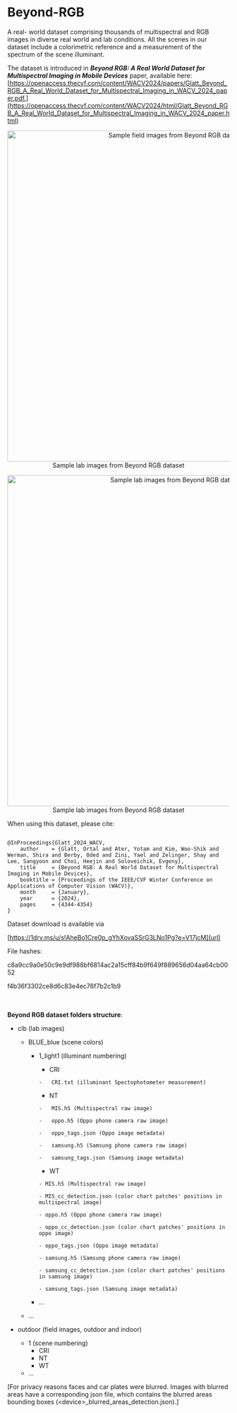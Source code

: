 # Beyond-RGB
A real- world dataset comprising thousands of multispectral and RGB images in diverse real world and lab conditions.
All the scenes in our dataset include a colorimetric reference and a measurement of the spectrum of the scene illuminant.

The dataset is introduced in ***Beyond RGB: A Real World Dataset for Multispectral Imaging in Mobile Devices*** paper, available here:
[https://openaccess.thecvf.com/content/WACV2024/papers/Glatt_Beyond_RGB_A_Real_World_Dataset_for_Multispectral_Imaging_in_WACV_2024_paper.pdf.](https://openaccess.thecvf.com/content/WACV2024/html/Glatt_Beyond_RGB_A_Real_World_Dataset_for_Multispectral_Imaging_in_WACV_2024_paper.html) 

<p align="center">
  <img width="750px" src="https://github.com/shirawerman/Beyond-RGB/blob/main/data/field_git.png" alt="Sample field images from Beyond RGB dataset"><br>
    Sample lab images from Beyond RGB dataset
</p>


<p align="center">
  <img width="750px" src="https://github.com/shirawerman/Beyond-RGB/blob/main/data/clb_git.png" alt="Sample lab images from Beyond RGB dataset"><br>
    Sample lab images from Beyond RGB dataset
</p>

When using this dataset, please cite:

```

@InProceedings{Glatt_2024_WACV,
    author    = {Glatt, Ortal and Ater, Yotam and Kim, Woo-Shik and Werman, Shira and Berby, Oded and Zini, Yael and Zelinger, Shay and Lee, Sangyoon and Choi, Heejin and Soloveichik, Evgeny},
    title     = {Beyond RGB: A Real World Dataset for Multispectral Imaging in Mobile Devices},
    booktitle = {Proceedings of the IEEE/CVF Winter Conference on Applications of Computer Vision (WACV)},
    month     = {January},
    year      = {2024},
    pages     = {4344-4354}
}

```

Dataset download is available via

[https://1drv.ms/u/s!AheBo1Cre0p_gYhXovaSSrG3LNo1Pg?e=V17jcM](url)

File hashes: 

c8a9cc9a0e50c9e9df988bf6814ac2a15cff84b9f649f889656d04aa64cb0052

f4b36f3302ce8d6c83e4ec76f7b2c1b9


<br/><br/>
**Beyond RGB dataset folders structure**:

- clb (lab images)
    
  - BLUE_blue (scene colors)
  
    
    - 1_light1 (illuminant numbering)
      
        -   CRI
          
          -   CRI.txt (illuminant Spectophotometer measurement)
          
        -   NT
          
          -   MIS.h5 (Multispectral raw image)
            
          -   oppo.h5 (Oppo phone camera raw image)
      
          -   oppo_tags.json (Oppo image metadata)
      
          -   samsung.h5 (Samsung phone camera raw image)
      
          -   samsung_tags.json (Samsung image metadata)
      
        -   WT
        
          - MIS.h5 (Multispectral raw image)
        
          - MIS_cc_detection.json (color chart patches' positions in multispectral image)

          - oppo.h5 (Oppo phone camera raw image)

          - oppo_cc_detection.json (color chart patches' positions in oppo image)

          - oppo_tags.json (Oppo image metadata)

          - samsung.h5 (Samsung phone camera raw image)

          - samsung_cc_detection.json (color chart patches' positions in samsung image)

          - samsung_tags.json (Samsung image metadata)
      
    - ...
        
  -  ...

- outdoor (field images, outdoor and indoor)
  - 1 (scene numbering)
    -  CRI
    -  NT
    -  WT
  - ...

[For privacy reasons faces and car plates were blurred. Images with blurred areas have a corresponding json file, which contains the blurred areas bounding boxes (\<device\>_blurred_areas_detection.json).]
